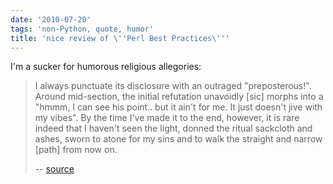 ```yaml
---
date: '2010-07-20'
tags: 'non-Python, quote, humor'
title: 'nice review of \''Perl Best Practices\'''
---
```


I\'m a sucker for humorous religious allegories:

> I always punctuate its disclosure with an outraged \"preposterous!\".
> Around mid-section, the initial refutation unavoidly \[sic\] morphs
> into a \"hmmm, I can see his point.. but it ain\'t for me. It just
> doesn\'t jive with my vibes\". By the time I\'ve made it to the end,
> however, it is rare indeed that I haven\'t seen the light, donned the
> ritual sackcloth and ashes, sworn to atone for my sins and to walk the
> straight and narrow \[path\] from now on.
>
> \-- [source]

  [source]: https://web.archive.org/web/20090302221932/http://www.oreillynet.com/cs/catalog/view/cs_msg/79971
